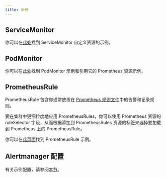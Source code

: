 ```yaml
---
title: 示例
---
```


## ServiceMonitor

你可以在[此处](https://github.com/prometheus-operator/prometheus-operator/blob/master/example/prometheus-operator-crd/monitoring.coreos.com_servicemonitors.yaml)找到 ServiceMonitor 自定义资源的示例。

## PodMonitor

你可以在[此处](https://prometheus-operator.dev/docs/developer/getting-started/#using-podmonitors)找到 PodMonitor 示例和引用它的 Prometheus 资源示例。

## PrometheusRule

PrometheusRule 包含你通常放置在 [Prometheus 规则文件](https://prometheus.io/docs/prometheus/latest/configuration/recording_rules/)中的告警和记录规则。

要在集群中更细粒度地应用 PrometheusRules，你可以使用 Prometheus 资源的 ruleSelector 字段，从而根据添加到 PrometheusRules 资源的标签来选择要加载到 Prometheus 上的 PrometheusRule。

你可以在[此页面](https://prometheus-operator.dev/docs/developer/alerting/)找到 PrometheusRule 示例。

## Alertmanager 配置

有关示例配置，请参阅[本节](./receivers.md#alertmanager-配置示例)。

